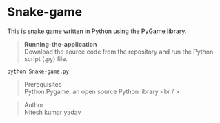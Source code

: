 # Snake-game
This is snake game written in Python using the PyGame library.

>**Running-the-application <br />**
Download the source code from the repository and run the Python script (.py) file.

```
python Snake-game.py
```


>Prerequisites <br/>
Python
Pygame, an open source Python library  <br / >

>Author  <br />
Nitesh kumar yadav

